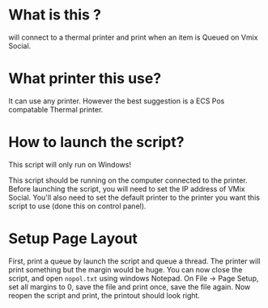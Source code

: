 # What is this ?
will connect to a thermal printer and print when an item is Queued on Vmix Social.

# What printer this use?
It can use any printer. However the best suggestion is a ECS Pos compatable Thermal printer. 

# How to launch the script?
This script will only run on Windows!

This script should be running on the computer connected to the printer. Before launching the script, you will need to set the IP address of VMix Social. You'll also need to set the default printer to the printer you want this script to use (done this on control panel).

# Setup Page Layout
First, print a queue by launch the script and queue a thread. The printer will print something but the margin would be huge. You can now close the script, and open ```nopol.txt``` using windows Notepad. On File -> Page Setup, set all margins to 0, save the file and print once, save the file again. Now reopen the script and print, the printout should look right.